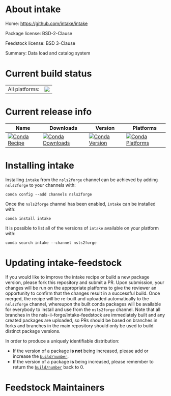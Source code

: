 About intake
============

Home: https://github.com/intake/intake

Package license: BSD-2-Clause

Feedstock license: BSD 3-Clause

Summary: Data load and catalog system



Current build status
====================


<table><tr><td>All platforms:</td>
    <td>
      <a href="https://dev.azure.com/nsls2forge/nsls2forge/_build/latest?definitionId=188&branchName=master">
        <img src="https://dev.azure.com/nsls2forge/nsls2forge/_apis/build/status/intake-feedstock?branchName=master">
      </a>
    </td>
  </tr>
</table>

Current release info
====================

| Name | Downloads | Version | Platforms |
| --- | --- | --- | --- |
| [![Conda Recipe](https://img.shields.io/badge/recipe-intake-green.svg)](https://anaconda.org/nsls2forge/intake) | [![Conda Downloads](https://img.shields.io/conda/dn/nsls2forge/intake.svg)](https://anaconda.org/nsls2forge/intake) | [![Conda Version](https://img.shields.io/conda/vn/nsls2forge/intake.svg)](https://anaconda.org/nsls2forge/intake) | [![Conda Platforms](https://img.shields.io/conda/pn/nsls2forge/intake.svg)](https://anaconda.org/nsls2forge/intake) |

Installing intake
=================

Installing `intake` from the `nsls2forge` channel can be achieved by adding `nsls2forge` to your channels with:

```
conda config --add channels nsls2forge
```

Once the `nsls2forge` channel has been enabled, `intake` can be installed with:

```
conda install intake
```

It is possible to list all of the versions of `intake` available on your platform with:

```
conda search intake --channel nsls2forge
```




Updating intake-feedstock
=========================

If you would like to improve the intake recipe or build a new
package version, please fork this repository and submit a PR. Upon submission,
your changes will be run on the appropriate platforms to give the reviewer an
opportunity to confirm that the changes result in a successful build. Once
merged, the recipe will be re-built and uploaded automatically to the
`nsls2forge` channel, whereupon the built conda packages will be available for
everybody to install and use from the `nsls2forge` channel.
Note that all branches in the nsls-ii-forge/intake-feedstock are
immediately built and any created packages are uploaded, so PRs should be based
on branches in forks and branches in the main repository should only be used to
build distinct package versions.

In order to produce a uniquely identifiable distribution:
 * If the version of a package **is not** being increased, please add or increase
   the [``build/number``](https://conda.io/docs/user-guide/tasks/build-packages/define-metadata.html#build-number-and-string).
 * If the version of a package **is** being increased, please remember to return
   the [``build/number``](https://conda.io/docs/user-guide/tasks/build-packages/define-metadata.html#build-number-and-string)
   back to 0.

Feedstock Maintainers
=====================


